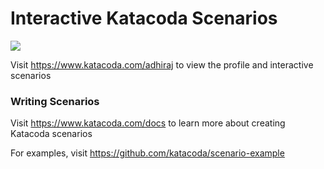 # Interactive Katacoda Scenarios

[![](http://shields.katacoda.com/katacoda/adhiraj/count.svg)](https://www.katacoda.com/adhiraj "Get your profile on Katacoda.com")

Visit https://www.katacoda.com/adhiraj to view the profile and interactive scenarios

### Writing Scenarios
Visit https://www.katacoda.com/docs to learn more about creating Katacoda scenarios

For examples, visit https://github.com/katacoda/scenario-example
